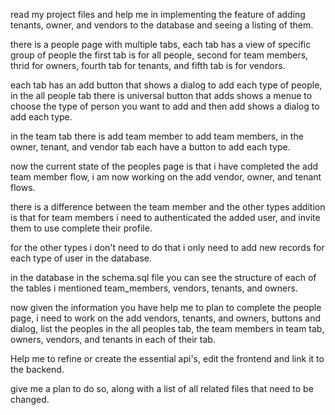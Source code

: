read my project files and help me in implementing the feature of adding tenants, owner, and vendors to the database and seeing a listing of them.

there is a people page with multiple tabs, each tab has a view of specific group of people the first tab is for all people, second for team members, thrid for owners, fourth tab for tenants, and fifth tab is for vendors.

each tab has an add button that shows a dialog to add each type of people, in the all people tab there is universal button that adds shows a menue to choose the type of person you want to add and then add shows a dialog to add each type.

in the team tab there is add team member to add team members, in the owner, tenant, and vendor tab each have a button to add each type.

now the current state of the peoples page is that i have completed the add team member flow, i am now working on the add vendor, owner, and tenant flows.

there is a difference between the team member and the other types addition is that for team members i need to authenticated the added user, and invite them to use complete their profile.

for the other types i don't need to do that i only need to add new records for each type of user in the database.

in the database in the schema.sql file you can see the structure of each of the tables i mentioned
team_members, vendors, tenants, and owners.

now given the information you have help me to plan to complete the people page, i need to work on the add vendors, tenants, and owners, buttons and dialog, list the peoples in the all peoples tab, the team members in team tab, owners, vendors, and tenants in each of their tab. 

Help me to refine or create the essential api's, edit the frontend and link it to the backend.

give me a plan to do so, along with a list of all related files that need to be changed.